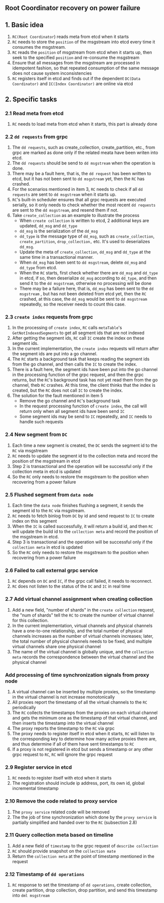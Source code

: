 ## Root Coordinator recovery on power failure

## 1. Basic idea
1. `RC(Root Coordinator`) reads meta from etcd when it starts
2. `RC` needs to store the `position` of the msgstream into etcd every time it consumes the msgstream.
3. `RC` reads the `position` of msgstream from etcd when it starts up, then seek to the specified `position` and re-consume the msgstream
4. Ensure that all messages from the msgstream are processed in idempotent fashion, so that repeated consumption of the same message does not cause system inconsistencies 
5. `RC`  registers itself in etcd and finds out if the dependent `DC(Data Coordinator)` and `IC(Index Coordinator)` are online via etcd

## 2. Specific tasks

### 2.1 Read meta from etcd
1. `RC` needs to load meta from etcd when it starts, this part is already done

### 2.2 `dd requests` from grpc
1. The `dd requests`, such as create_collection, create_partition, etc., from grpc are marked as done only if the related meata have been writen into etcd.
2. The `dd requests` should be send to `dd msgstream` when the operation is done. 
3. There may be a fault here, that is, the `dd request` has been written to etcd, but it has not been sent to `dd msgstream` yet, then the `RC` has crashed.
4. For the scenarios mentioned in item 3, `RC` needs to check if all `dd requests` are sent to `dd msgstream` when it starts up.
5. `RC`'s built-in scheduler ensures that all grpc requests are executed serially, so it only needs to check whether the most recent `dd requests` are sent to the `dd msgstream`, and resend them if not.
6. Take `create_collection` as an example to illustrate the process
    - When `create collection` is written to etcd, 2 additional keys are updated, `dd_msg` and `dd_type`
    - `dd_msg` is the serialization of the `dd_msg`
    - `dd_type` is the message type of `dd_msg`, such as `create_collection`, `create_partition`, `drop_collection,` etc. It's used to deserializes `dd_msg`.
    - Update the meta of `create_collection`, `dd_msg` and `dd_type` at the same time in a transactional manner.
    - When `dd_msg`  has been sent to `dd msgstream`, delete `dd_msg` and `dd_type` from etcd.
    - When the `RC` starts, first check whether there are `dd_msg` and `dd_type` in etcd, if so, then deserialize `dd_msg` according to `dd_type`, and then send it to the `dd msgstream`, otherwise no processing will be done
    - There may be a failure here, that is, `dd_msg` has been sent to the `dd msgstream` , but has not been deleted from etcd yet, then the `RC` crashed, at this case, the `dd_msg`  would be sent to `dd msgstream` repeatedly, so the receiver needs to count this case. 

### 2.3 `create index` requests from grpc
1. In the processing of `create index`, `RC` calls  `metaTable`'s `GetNotIndexedSegments` to get all segment ids that are not indexed
2. After getting the segment ids, `RC` call `IC` create the index on these segment ids.
3. In the current implementation, the `create index` requests will return after the segment ids are put into a go channel.
4. The `RC` starts a background task that keeps reading the segment ids from the go channel, and then calls the `IC` to create the index.
5. There is a fault here, the segment ids have been put into the go channel in the processing function of the grpc request, and then the grpc returns, but the `RC`'s background task has not yet read them from the go channel, theb `RC` crashes. At this time, the client thinks that the index is created, but the `RC` does not call `IC` to create the index.
6. The solution for the fault mentioned in item 5
    - Remove the go channel and `RC`'s background task
    - In the request processing function of `create index`, the call will return only when all segment ids have been send `IC`
    - Some segment ids may be send to `IC` repeatedly, and `IC` needs to handle such requests  

### 2.4 New segment from `DC`
1. Each time a new segment is created, the `DC` sends the segment id to the `RC` via msgstream
2. `RC` needs to update the segment id to the collection meta and record the position of the msgstream in etcd
3. Step 2 is transactional and the operation will be successful only if the collection meta in etcd is updated
4. So the `RC` only needs to restore the msgstream to the position when recovering from a power failure

### 2.5 Flushed segment from `data node`
1. Each time the `data node` finishes flushing a segment, it sends the segment id to the `RC` via msgstream.
2. `RC` needs to fetch binlog from `DC` by id and send request to `IC` to create index on this segment
3. When the `IC` is called successfully, it will return a build id, and then `RC` will update the build id to the `collection meta` and record the position of the msgstream in etcd.
4. Step 3 is transactional and the operation will be successful only if the `collection meta` in etcd is updated
5. So the `RC` only needs to restore the msgstream to the position when recovering from a power failure

### 2.6 Failed to call external grpc service
1. `RC` depends on `DC` and `IC`, if the grpc call failed, it needs to reconnect.
2. `RC` does not listen to the status of the `DC` and `IC` in real time

### 2.7 Add virtual channel assignment when creating collection
1. Add a new field, "number of shards" in the `create collection` request, the "num of shards" tell the `RC` to create the number of virtual channel for this collection.
2. In the current implementation, virtual channels and physical channels have a one-to-one relationship, and the total number of physical channels increases as the number of virtual channels increases; later, the total number of physical channels needs to be fixed, and multiple virtual channels share one physical channel
3. The name of the virtual channel is globally unique, and the `collection meta` records the correspondence between the virtual channel and the physical channel


### Add processing of time synchronization signals from proxy node
1. A virtual channel can be inserted by multiple proxies, so the timestamp in the virtual channel is not increase monotonically
2. All proxies report the timestamp of all the virtual channels to the `RC` periodically
3. The `RC` collects the timestamps from the proxies on each virtual channel and gets the minimum one as the timestamp of that virtual channel, and then inserts the timestamp into the virtual channel  
4. The proxy reports the timestamp to the `RC` via grpc
5. The proxy needs to register itself in etcd when it starts, `RC` will listen to the corresponding key to determine how many active proxies there are, and thus determine if all of them have sent timestamps to `RC` 
6. If a proxy is not registered in etcd but sends a timestamp or any other grpc request to `RC`, `RC` will ignore the grpc request

### 2.9 Register service in etcd
1. `RC` needs to register itself with etcd when it starts
2. The registration should include ip address, port, its own id, global incremental timestamp 

### 2.10 Remove the code related to proxy service
1. The `proxy service` related code  will be removed
2. The the job of time synchronization which done by the `proxy service` is partially simplified and handed over to the `RC` (subsection 2.8)

### 2.11 Query collection meta based on timeline
1. Add a new field of `timestamp` to the grpc request of `describe collection`
2. `RC` should provide snapshot on the `collection mate`
3. Return the `collection meta` at the point of timestamp mentioned in the request

### 2.12 Timestamp of `dd operations`
1. `RC` response to set the timestamp of `dd operations`, create collection, create partition, drop collection, drop partition, and send this timestamp into `dml msgstream`
